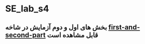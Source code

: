 # SE_lab_s4

## بخش های اول و دوم آزمایش در شاخه [first-and-second-part](https://github.com/amirmohammad2001/SE_lab_s4/tree/first-and-second-part)  قابل مشاهده است 
